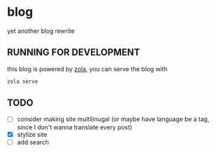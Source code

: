 
# blog

yet another blog rewrite

## RUNNING FOR DEVELOPMENT

this blog is powered by [zola](https://getzola.org), you can serve the blog with
```sh
zola serve
```

## TODO

- [ ] consider making site multilinugal (or maybe have language be a tag, since I don't wanna translate every post)
- [x] stylize site
- [ ] add search
